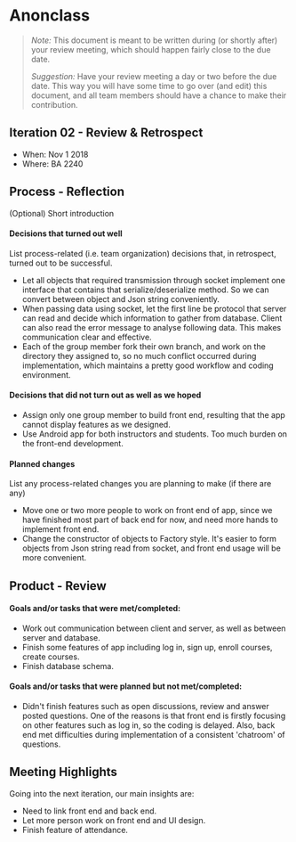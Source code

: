 # Anonclass

 > _Note:_ This document is meant to be written during (or shortly after) your review meeting, which should happen fairly close to the due date.      
 >      
 > _Suggestion:_ Have your review meeting a day or two before the due date. This way you will have some time to go over (and edit) this document, and all team members should have a chance to make their contribution.


## Iteration 02 - Review & Retrospect

 * When: Nov 1 2018
 * Where: BA 2240

## Process - Reflection

(Optional) Short introduction

#### Decisions that turned out well

List process-related (i.e. team organization) decisions that, in retrospect, turned out to be successful.

* Let all objects that required transmission through socket implement one interface that contains that serialize/deserialize method. So we can convert between object and Json string conveniently.
* When passing data using socket, let the first line be protocol that server can read and decide which information to gather from database. Client can also read the error message to analyse following data. This makes communication clear and effective.
* Each of the group member fork their own branch, and work on the directory they assigned to, so no much conflict occurred during implementation, which maintains a pretty good workflow and coding environment.

#### Decisions that did not turn out as well as we hoped

* Assign only one group member to build front end, resulting that the app cannot display features as we designed.
* Use Android app for both instructors and students. Too much burden on the front-end development.


#### Planned changes

List any process-related changes you are planning to make (if there are any)

 * Move one or two more people to work on front end of app, since we have finished most part of back end for now, and need more hands to implement front end.
 * Change the constructor of objects to Factory style. It's easier to form objects from Json string read from socket, and front end usage will be more convenient.


## Product - Review

#### Goals and/or tasks that were met/completed:

* Work out communication between client and server, as well as between server and database.
* Finish some features of app including log in, sign up, enroll courses, create courses.
* Finish database schema.

#### Goals and/or tasks that were planned but not met/completed:

* Didn't finish features such as open discussions, review and answer posted questions. One of the reasons is that front end is firstly focusing on other features such as log in, so the coding is delayed. Also, back end met difficulties during implementation of a consistent 'chatroom' of questions.

## Meeting Highlights

Going into the next iteration, our main insights are:

 * Need to link front end and back end.
 * Let more person work on front end and UI design.
 * Finish feature of attendance.

